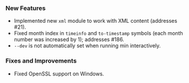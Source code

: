 ### New Features

* Implemented new `xml` module to work with XML content (addresses #21).
* Fixed month index in `timeinfo` and `to-timestamp` symbols (each month number was increased by 1); addresses #186.
* `--dev` is not automatically set when running min interactively.

### Fixes and Improvements

* Fixed OpenSSL support on Windows.


